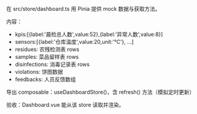 在 src/store/dashboard.ts 用 Pinia 提供 mock 数据与获取方法。

内容：
- kpis:[{label:'晨检总人数',value:52},{label:'异常人数',value:8}]
- sensors:[{label:'仓库温度',value:20,unit:'℃'}, ...]
- residues: 农残检测表 rows
- samples: 菜品留样表 rows
- disinfections: 消毒记录表 rows
- violations: 饼图数据
- feedbacks: 人员反馈数组

导出 composable：useDashboardStore()，含 refresh() 方法（模拟定时更新）

验收：Dashboard.vue 能从该 store 读取并渲染。
